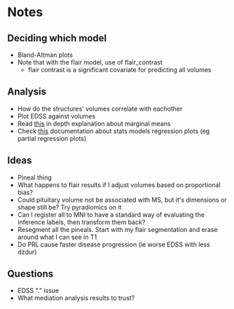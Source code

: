 # Notes

## Deciding which model

- Bland-Altman plots
- Note that with the flair model, use of flair_contrast
  - flair contrast is a significant covariate for predicting all volumes

## Analysis

- How do the structures' volumes correlate with eachother
- Plot EDSS against volumes
- Read [this](https://www.andrewheiss.com/blog/2022/05/20/marginalia/) in depth explanation about marginal means
- Check [this](https://www.statsmodels.org/dev/examples/notebooks/generated/plots_boxplots.html) documentation about stats models regression plots (eg partial regression plots)

## Ideas

- Pineal thing
- What happens to flair results if I adjust volumes based on proportional bias?
- Could pituitary volume not be associated with MS, but it's dimensions or shape still be? Try pyradiomics on it
- Can I register all to MNI to have a standard way of evaluating the inference labels, then transform them back?
- Resegment all the pineals. Start with my flair segmentation and erase around what I can see in T1
- Do PRL cause faster disease progression (ie worse EDSS with less dzdur)

## Questions

- EDSS "." issue
- What mediation analysis results to trust?
